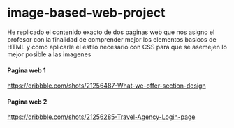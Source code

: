 # image-based-web-project
He replicado el contenido exacto de dos paginas web que nos asigno el profesor con la finalidad de comprender mejor los elementos basicos de HTML y como aplicarle el estilo necesario con CSS para que se asemejen lo mejor posible a las imagenes

#### Pagina web 1

https://dribbble.com/shots/21256487-What-we-offer-section-design

#### Pagina web 2

https://dribbble.com/shots/21256285-Travel-Agency-Login-page
